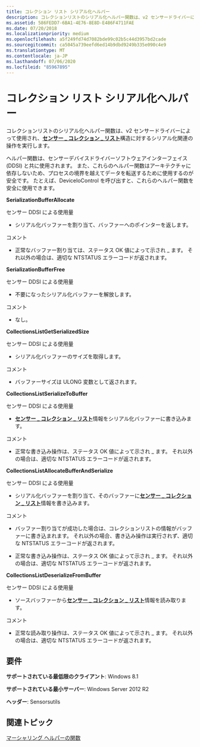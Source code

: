 ```yaml
---
title: コレクション リスト シリアル化ヘルパー
description: コレクションリストのシリアル化ヘルパー関数は、v2 センサードライバーによって使用され、センサーコレクションリスト構造に対するシリアル化関連の操作を実行し \_ \_ ます。
ms.assetid: 586FEDD7-6BA1-4E76-8E8D-E486F4711FAE
ms.date: 07/20/2018
ms.localizationpriority: medium
ms.openlocfilehash: a5f249fd74d7082bde99c02b5c44d3957bd2cade
ms.sourcegitcommit: ca5045a739eefd6ed14b9dbd9249b335e090c4e9
ms.translationtype: MT
ms.contentlocale: ja-JP
ms.lasthandoff: 07/06/2020
ms.locfileid: "85967895"
---
```

# <a name="collection-list-serialization-helpers"></a>コレクション リスト シリアル化ヘルパー


コレクションリストのシリアル化ヘルパー関数は、v2 センサードライバーによって使用され、[**センサー \_ コレクション \_ リスト**](https://docs.microsoft.com/windows-hardware/drivers/ddi/sensorsdef/ns-sensorsdef-sensor_collection_list)構造に対するシリアル化関連の操作を実行します。

ヘルパー関数は、センサーデバイスドライバーソフトウェアインターフェイス (DDSI) と共に使用されます。 また、これらのヘルパー関数はアーキテクチャに依存しないため、プロセスの境界を越えてデータを転送するために使用するのが安全です。 たとえば、DeviceIoControl を呼び出すと、これらのヘルパー関数を安全に使用できます。

**SerializationBufferAllocate**

センサー DDSI による使用量

-   シリアル化バッファーを割り当て、バッファーへのポインターを返します。

コメント

-   正常なバッファー割り当ては、ステータス OK 値によって示され \_ ます。 それ以外の場合は、適切な NTSTATUS エラーコードが返されます。

**SerializationBufferFree**

センサー DDSI による使用量

-   不要になったシリアル化バッファーを解放します。

コメント

-   なし。

**CollectionsListGetSerializedSize**

センサー DDSI による使用量

-   シリアル化バッファーのサイズを取得します。

コメント

-   バッファーサイズは ULONG 変数として返されます。

**CollectionsListSerializeToBuffer**

センサー DDSI による使用量

-   [**センサー \_ コレクション \_ リスト**](https://docs.microsoft.com/windows-hardware/drivers/ddi/sensorsdef/ns-sensorsdef-sensor_collection_list)情報をシリアル化バッファーに書き込みます。

コメント

-   正常な書き込み操作は、ステータス OK 値によって示され \_ ます。 それ以外の場合は、適切な NTSTATUS エラーコードが返されます。

**CollectionsListAllocateBufferAndSerialize**

センサー DDSI による使用量

-   シリアル化バッファーを割り当て、そのバッファーに[**センサー \_ コレクション \_ リスト**](https://docs.microsoft.com/windows-hardware/drivers/ddi/sensorsdef/ns-sensorsdef-sensor_collection_list)情報を書き込みます。

コメント

-   バッファー割り当てが成功した場合は、コレクションリストの情報がバッファーに書き込まれます。 それ以外の場合、書き込み操作は実行されず、適切な NTSTATUS エラーコードが返されます。

-   正常な書き込み操作は、ステータス OK 値によって示され \_ ます。 それ以外の場合は、適切な NTSTATUS エラーコードが返されます。

**CollectionsListDeserializeFromBuffer**

センサー DDSI による使用量

-   ソースバッファーから[**センサー \_ コレクション \_ リスト**](https://docs.microsoft.com/windows-hardware/drivers/ddi/sensorsdef/ns-sensorsdef-sensor_collection_list)情報を読み取ります。

コメント

-   正常な読み取り操作は、ステータス OK 値によって示され \_ ます。 それ以外の場合は、適切な NTSTATUS エラーコードが返されます。

## <a name="requirements"></a>要件

**サポートされている最低限のクライアント**: Windows 8.1

**サポートされている最小サーバー**: Windows Server 2012 R2

**ヘッダー**: Sensorsutils


 

## <a name="related-topics"></a>関連トピック


[マーシャリング ヘルパーの関数](marshalling-helper-functions.md)

 

 







